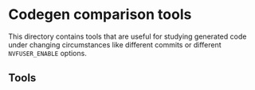 # Codegen comparison tools

This directory contains tools that are useful for studying generated code under changing circumstances like different commits or different `NVFUSER_ENABLE` options.

## Tools
